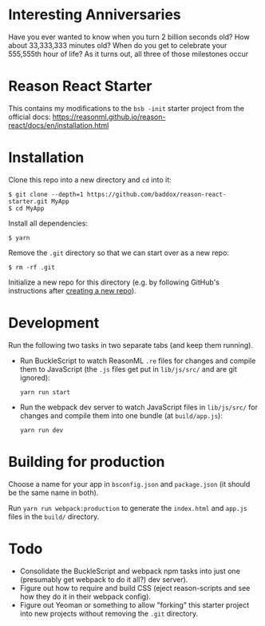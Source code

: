 # Interesting Anniversaries

Have you ever wanted to know when you turn 2 billion seconds old? How about 33,333,333 minutes old? When do you get to celebrate your 555,555th hour of life? As it turns out, all three of those milestones occur 




# Reason React Starter

This contains my modifications to the `bsb -init` starter project from the
official docs: https://reasonml.github.io/reason-react/docs/en/installation.html

# Installation

Clone this repo into a new directory and `cd` into it:

```
$ git clone --depth=1 https://github.com/baddox/reason-react-starter.git MyApp
$ cd MyApp
```

Install all dependencies:

```
$ yarn
```

Remove the `.git` directory so that we can start over as a new repo:

```
$ rm -rf .git
```

Initialize a new repo for this directory (e.g. by following GitHub's
instructions after [creating a new repo](https://github.com/new)).

# Development

Run the following two tasks in two separate tabs (and keep them running).

* Run BuckleScript to watch ReasonML `.re` files for changes and compile them to
  JavaScript (the `.js` files get put in `lib/js/src/` and are git ignored):

  ```
  yarn run start
  ```

* Run the webpack dev server to watch JavaScript files in `lib/js/src/` for
  changes and compile them into one bundle (at `build/app.js`):

  ```
  yarn run dev
  ```

# Building for production

Choose a name for your app in `bsconfig.json` and `package.json` (it should be
the same name in both).

Run `yarn run webpack:production` to generate the `index.html` and `app.js`
files in the `build/` directory.

# Todo

* Consolidate the BuckleScript and webpack npm tasks into just one (presumably
  get webpack to do it all?) dev server).
* Figure out how to require and build CSS (eject reason-scripts and see how they
  do it in their webpack config).
* Figure out Yeoman or something to allow "forking" this starter project into
  new projects without removing the `.git` directory.
